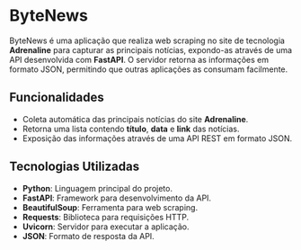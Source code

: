 # ByteNews

ByteNews é uma aplicação que realiza web scraping no site de tecnologia **Adrenaline** para capturar as principais notícias, expondo-as através de uma API desenvolvida com **FastAPI**. O servidor retorna as informações em formato JSON, permitindo que outras aplicações as consumam facilmente.

## Funcionalidades
- Coleta automática das principais notícias do site **Adrenaline**.
- Retorna uma lista contendo **título**, **data** e **link** das notícias.
- Exposição das informações através de uma API REST em formato JSON.

## Tecnologias Utilizadas
- **Python**: Linguagem principal do projeto.
- **FastAPI**: Framework para desenvolvimento da API.
- **BeautifulSoup**: Ferramenta para web scraping.
- **Requests**: Biblioteca para requisições HTTP.
- **Uvicorn**: Servidor para executar a aplicação.
- **JSON**: Formato de resposta da API.
